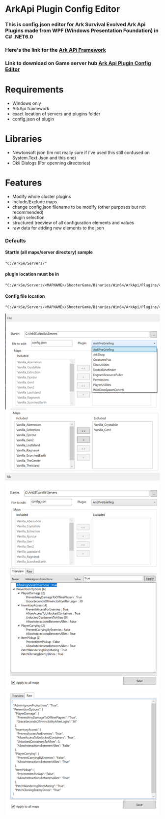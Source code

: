 # ArkApi Plugin Config Editor

### This is config.json editor for Ark Survival Evolved Ark Api Plugins made from WPF (Windows Presentation Foundation) in C# .NET6.0
### Here's the link for the [Ark APi Framework](https://gameservershub.com/forums/resources/ark-server-api.12/)
### Link to download on Game server hub [Ark Api Plugin Config Editor](https://gameservershub.com/forums/resources/arkapi-plugin-configuration-editor.610/)

# Requirements
- Windows only
- ArkApi framework 
- exact location of servers and plugins folder
- config.json of plugin

# Libraries
- Newtonsoft json (Im not really sure if i've used this still confused on System.Text.Json and this one)
- Okii Dialogs (For openning directories)


# Features
- Modify whole cluster plugins
- Include/Exclude maps
- change config.json filename to be modify (other purposes but not recommended)
- plugin selection
- structured treeview of all configuration elements and values
- raw data for adding new elements to the json

### Defaults
#### StartIn (all maps/server directory) sample
```
"C:/ArkSe/Servers/"
```

#### plugin location must be in
```
"C:/ArkSe/Servers/<MAPNAME>/ShooterGame/Binaries/Win64/ArkApi/Plugins/<PLUGINNAME>"
```

#### Config file location
```
"C:/ArkSe/Servers/<MAPNAME>/ShooterGame/Binaries/Win64/ArkApi/Plugins/<PLUGINNAME>/config.json"
```

![Plugin selection](/ss/ss2.png?raw=true)
![Maps](/ss/ss4.png?raw=true)
![Sample](/ss/ss1.png?raw=true)
![Raw data](/ss/ss3.png?raw=true)

